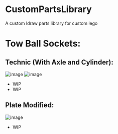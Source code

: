 # CustomPartsLibrary
A custom ldraw parts library for custom lego

# Tow Ball Sockets:

## Technic (With Axle and Cylinder):
![image](https://github.com/anonhostpi/CustomPartsLibrary/assets/130698314/7282c50f-3648-4962-85d1-d82205034c15)
![image](https://github.com/anonhostpi/CustomPartsLibrary/assets/130698314/bef52b40-d728-48f7-9e97-eabe8bfd1a1d)

- WIP
- WIP

## Plate Modified:
![image](https://github.com/anonhostpi/CustomPartsLibrary/assets/130698314/5db91e26-d00b-4354-b728-da5d67de0e12)

- WIP
